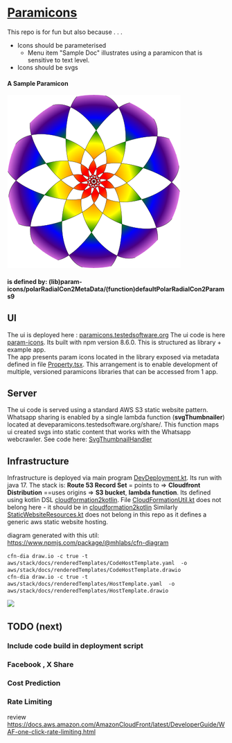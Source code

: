 # [Paramicons](https://paramicons.testedsoftware.org/)

This repo is for fun but also because . . . 
- Icons should be parameterised
  -  Menu item "Sample Doc" illustrates using a paramicon that is sensitive to text level.
- Icons should be svgs

#### A Sample Paramicon
![](paramiconsample.svg)

#### is defined by: (lib)param-icons/polarRadialCon2MetaData/(function)defaultPolarRadialCon2Params9

## UI

The ui is deployed here : [paramicons.testedsoftware.org](https://paramicons.testedsoftware.org/)
The ui code is here [param-icons](ui/param-icons). Its built with npm version 8.6.0.
This is structured as library + example app.  
The app presents param icons located in the library exposed via metadata defined in file [Property.tsx](ui/param-icons/src/iconz/Property.tsx). This arrangement is to enable development of multiple, versioned paramicons libraries that can be accessed from 1 app.

## Server
The ui code is served using a standard AWS S3 static website pattern.
Whatsapp sharing is enabled by a single lambda function (**svgThumbnailer**) located at deveparamicons.testedsoftware.org/share/.
This function maps ui created svgs into static content that works with the Whatsapp webcrawler.
See code here: [SvgThumbnailHandler](aws/svgthumbnailer/src/main/kotlin/org/testedsoftware/paramicons/SvgThumbnailHandler.kt) 

## Infrastructure

Infrastructure is deployed via main program [DevDeployment.kt](aws/stack/src/main/kotlin/com/typedpath/stack/DevDeployment.kt).
Its run with java 17.
The stack is: **Route 53 Record Set** = points to => **Cloudfront Distribution** ==uses origins => **S3 bucket**, **lambda function**.  Its defined using kotlin DSL [cloudformation2kotlin](https://github.com/typedpath/cloudformation2kotlin).
File [CloudFormationUtil.kt]([cloudformation2kotlin](https://github.com/typedpath/cloudformation2kotlin) ) does not belong here - it should be in [cloudformation2kotlin](https://github.com/typedpath/cloudformation2kotlin) 
Similarly [StaticWebsiteResources.kt](aws/stack/src/main/kotlin/com/typedpath/stack/StaticWebsiteResources.kt) does not belong in this repo as it defines a generic aws static website hosting.

diagram generated with this util:  https://www.npmjs.com/package/@mhlabs/cfn-diagram
```
cfn-dia draw.io -c true -t aws/stack/docs/renderedTemplates/CodeHostTemplate.yaml  -o aws/stack/docs/renderedTemplates/CodeHostTemplate.drawio
cfn-dia draw.io -c true -t aws/stack/docs/renderedTemplates/HostTemplate.yaml  -o aws/stack/docs/renderedTemplates/HostTemplate.drawio
```
![](C:\data5hp\training\projects\paramicons\aws\stack\docs\renderedTemplates\HostTemplate.drawio.svg)

## TODO (next)
### Include code build in deployment script
### Facebook , X Share
### Cost Prediction
### Rate Limiting 
review https://docs.aws.amazon.com/AmazonCloudFront/latest/DeveloperGuide/WAF-one-click-rate-limiting.html
